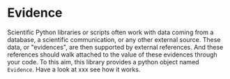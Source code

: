 # Evidence
Scientific Python libraries or scripts often work with data coming from a database, a scientific communication, or any other external source.  These data, or "evidences", are then supported by external references. And these references should walk attached to the value of these evidences through your code. To this aim, this library provides a python object named `Evidence`. Have a look at xxx see how it works.
